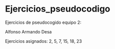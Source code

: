 # Ejercicios_pseudocodigo
 Ejercicios de pseudocogido equipo 2:
 
Alfonso
Armando
Desa

Ejercicios asignados: 2, 5, 7, 15, 18, 23










